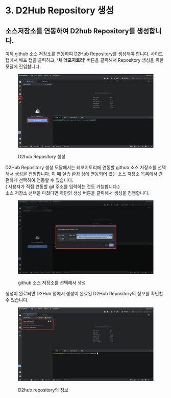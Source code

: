# 3. D2Hub Repository 생성

## 소스저장소를 연동하여 D2hub Repository를 생성합니다.

이제 github 소스 저장소를 연동하여 D2Hub Repository를 생성해야 합니다. 사이드 탭에서 배포 탭을 클릭하고, **‘새 레포지토리’** 버튼을 클릭해서 Repository 생성을 위한 모달에 진입합니다.

<figure><img src="../../../.gitbook/assets/image (224).png" alt=""><figcaption><p>D2hub Repository 생성</p></figcaption></figure>

D2Hub Repository 생성 모달에서는 레포지토리에 연동할 github 소스 저장소를 선택해서 생성을 진행합니다. 이 때 실습 환경 상에 연동되어 있는 소스 저장소 목록에서 간편하게 선택하여 연동할 수 있습니다. \
( 사용자가 직접 연동할 git 주소를 입력하는 것도 가능합니다.) \
소스 저장소 선택을 마쳤다면 하단의 생성 버튼을 클릭해서 생성을 진행합니다.

<figure><img src="../../../.gitbook/assets/image (225).png" alt=""><figcaption><p>github 소스 저장소를 선택해서 생성</p></figcaption></figure>

생성이 완료되면 D2Hub 탭에서 생성이 완료된 D2Hub Repository의 정보를 확인할 수 있습니다.

<figure><img src="../../../.gitbook/assets/image (226).png" alt=""><figcaption><p>D2hub repository의 정보</p></figcaption></figure>
